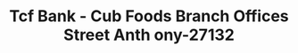---
f_zip-code: 55421
f_state-code: MN
title: Tcf Bank - Cub Foods Branch Offices Street Anth ony-27132
f_phone: 612-823-2265
f_city-only: Columbia Hts
f_address: 3930 Silver Lake Road Northeast Columbia Hts
f_location-unique-id: '27132'
slug: tcf-bank---cub-foods-branch-offices-street-anth-ony-27132
updated-on: '2024-05-30T13:46:58.046Z'
created-on: '2024-05-30T13:36:59.803Z'
published-on: '2024-05-30T13:54:32.469Z'
f_city-state: cms/city/columbia-hts-mn.md
f_company: cms/company/tcf-bank---cub-foods-branch-offices-street-anth-ony.md
f_state: cms/state/minnesota.md
layout: '[payday-loan].html'
tags: payday-loan
---